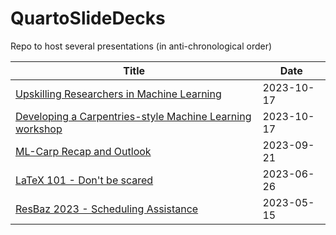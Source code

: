 # QuartoSlideDecks
Repo to host several presentations (in anti-chronological order)

| Title | Date |
| --- | --- |
| [Upskilling Researchers in Machine Learning](https://jensbri.github.io/QuartoSlides/UpskillingResearchersInML#/title-slide) | 2023-10-17 |
| [Developing a Carpentries-style Machine Learning workshop](https://jensbri.github.io/QuartoSlides/LightningTalk#/title-slide) | 2023-10-17 |
| [ML-Carp Recap and Outlook](https://jensbri.github.io/QuartoSlides/ML-Recap#/title-slide) | 2023-09-21 |
| [LaTeX 101 - Don't be scared](https://jensbri.github.io/QuartoSlides/LaTeX101#/title-slide) | 2023-06-26 |
| [ResBaz 2023 - Scheduling Assistance](https://jensbri.github.io/QuartoSlides/ResBazPlanning#/title-slide) | 2023-05-15 |

